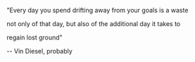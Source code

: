 "Every day you spend drifting away from your goals is a waste

 not only of that day, but also of the additional day it takes to

 regain lost ground"

 -- Vin Diesel, probably
